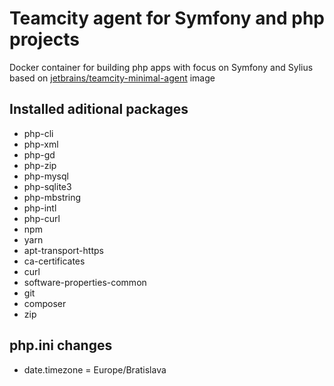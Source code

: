 # Teamcity agent for Symfony and php projects

Docker container for building php apps with focus on Symfony and Sylius based on [jetbrains/teamcity-minimal-agent](https://hub.docker.com/r/jetbrains/teamcity-minimal-agent/) image

## Installed aditional packages

 - php-cli
 - php-xml
 - php-gd
 - php-zip
 - php-mysql
 - php-sqlite3
 - php-mbstring
 - php-intl
 - php-curl
 - npm
 - yarn
 - apt-transport-https
 - ca-certificates
 - curl
 - software-properties-common
 - git
 - composer
 - zip

## php.ini changes
 - date.timezone = Europe/Bratislava
